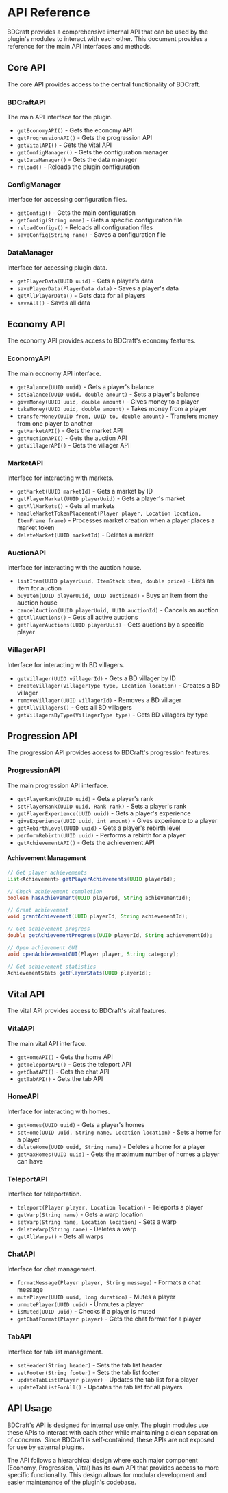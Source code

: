 # API Reference

BDCraft provides a comprehensive internal API that can be used by the plugin's modules to interact with each other. This document provides a reference for the main API interfaces and methods.

## Core API

The core API provides access to the central functionality of BDCraft.

### BDCraftAPI

The main API interface for the plugin.

- `getEconomyAPI()` - Gets the economy API
- `getProgressionAPI()` - Gets the progression API
- `getVitalAPI()` - Gets the vital API
- `getConfigManager()` - Gets the configuration manager
- `getDataManager()` - Gets the data manager
- `reload()` - Reloads the plugin configuration

### ConfigManager

Interface for accessing configuration files.

- `getConfig()` - Gets the main configuration
- `getConfig(String name)` - Gets a specific configuration file
- `reloadConfigs()` - Reloads all configuration files
- `saveConfig(String name)` - Saves a configuration file

### DataManager

Interface for accessing plugin data.

- `getPlayerData(UUID uuid)` - Gets a player's data
- `savePlayerData(PlayerData data)` - Saves a player's data
- `getAllPlayerData()` - Gets data for all players
- `saveAll()` - Saves all data

## Economy API

The economy API provides access to BDCraft's economy features.

### EconomyAPI

The main economy API interface.

- `getBalance(UUID uuid)` - Gets a player's balance
- `setBalance(UUID uuid, double amount)` - Sets a player's balance
- `giveMoney(UUID uuid, double amount)` - Gives money to a player
- `takeMoney(UUID uuid, double amount)` - Takes money from a player
- `transferMoney(UUID from, UUID to, double amount)` - Transfers money from one player to another
- `getMarketAPI()` - Gets the market API
- `getAuctionAPI()` - Gets the auction API
- `getVillagerAPI()` - Gets the villager API

### MarketAPI

Interface for interacting with markets.

- `getMarket(UUID marketId)` - Gets a market by ID
- `getPlayerMarket(UUID playerUuid)` - Gets a player's market
- `getAllMarkets()` - Gets all markets
- `handleMarketTokenPlacement(Player player, Location location, ItemFrame frame)` - Processes market creation when a player places a market token
- `deleteMarket(UUID marketId)` - Deletes a market

### AuctionAPI

Interface for interacting with the auction house.

- `listItem(UUID playerUuid, ItemStack item, double price)` - Lists an item for auction
- `buyItem(UUID playerUuid, UUID auctionId)` - Buys an item from the auction house
- `cancelAuction(UUID playerUuid, UUID auctionId)` - Cancels an auction
- `getAllAuctions()` - Gets all active auctions
- `getPlayerAuctions(UUID playerUuid)` - Gets auctions by a specific player

### VillagerAPI

Interface for interacting with BD villagers.

- `getVillager(UUID villagerId)` - Gets a BD villager by ID
- `createVillager(VillagerType type, Location location)` - Creates a BD villager
- `removeVillager(UUID villagerId)` - Removes a BD villager
- `getAllVillagers()` - Gets all BD villagers
- `getVillagersByType(VillagerType type)` - Gets BD villagers by type

## Progression API

The progression API provides access to BDCraft's progression features.

### ProgressionAPI

The main progression API interface.

- `getPlayerRank(UUID uuid)` - Gets a player's rank
- `setPlayerRank(UUID uuid, Rank rank)` - Sets a player's rank
- `getPlayerExperience(UUID uuid)` - Gets a player's experience
- `giveExperience(UUID uuid, int amount)` - Gives experience to a player
- `getRebirthLevel(UUID uuid)` - Gets a player's rebirth level
- `performRebirth(UUID uuid)` - Performs a rebirth for a player
- `getAchievementAPI()` - Gets the achievement API

#### Achievement Management
```java
// Get player achievements
List<Achievement> getPlayerAchievements(UUID playerId);

// Check achievement completion
boolean hasAchievement(UUID playerId, String achievementId);

// Grant achievement
void grantAchievement(UUID playerId, String achievementId);

// Get achievement progress
double getAchievementProgress(UUID playerId, String achievementId);

// Open achievement GUI
void openAchievementGUI(Player player, String category);

// Get achievement statistics
AchievementStats getPlayerStats(UUID playerId);
```

## Vital API

The vital API provides access to BDCraft's vital features.

### VitalAPI

The main vital API interface.

- `getHomeAPI()` - Gets the home API
- `getTeleportAPI()` - Gets the teleport API
- `getChatAPI()` - Gets the chat API
- `getTabAPI()` - Gets the tab API

### HomeAPI

Interface for interacting with homes.

- `getHomes(UUID uuid)` - Gets a player's homes
- `setHome(UUID uuid, String name, Location location)` - Sets a home for a player
- `deleteHome(UUID uuid, String name)` - Deletes a home for a player
- `getMaxHomes(UUID uuid)` - Gets the maximum number of homes a player can have

### TeleportAPI

Interface for teleportation.

- `teleport(Player player, Location location)` - Teleports a player
- `getWarp(String name)` - Gets a warp location
- `setWarp(String name, Location location)` - Sets a warp
- `deleteWarp(String name)` - Deletes a warp
- `getAllWarps()` - Gets all warps

### ChatAPI

Interface for chat management.

- `formatMessage(Player player, String message)` - Formats a chat message
- `mutePlayer(UUID uuid, long duration)` - Mutes a player
- `unmutePlayer(UUID uuid)` - Unmutes a player
- `isMuted(UUID uuid)` - Checks if a player is muted
- `getChatFormat(Player player)` - Gets the chat format for a player

### TabAPI

Interface for tab list management.

- `setHeader(String header)` - Sets the tab list header
- `setFooter(String footer)` - Sets the tab list footer
- `updateTabList(Player player)` - Updates the tab list for a player
- `updateTabListForAll()` - Updates the tab list for all players

## API Usage

BDCraft's API is designed for internal use only. The plugin modules use these APIs to interact with each other while maintaining a clean separation of concerns. Since BDCraft is self-contained, these APIs are not exposed for use by external plugins.

The API follows a hierarchical design where each major component (Economy, Progression, Vital) has its own API that provides access to more specific functionality. This design allows for modular development and easier maintenance of the plugin's codebase.